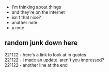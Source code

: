 - i'm thinking about things
- and they're on the internet
- isn't that nice?
- another note
- a note

## random junk down here


221122 - here's a link to look at in quotes<br>
221122 - i made an update. aren't you impressed?<br>
221122 - another line at the end<br>
